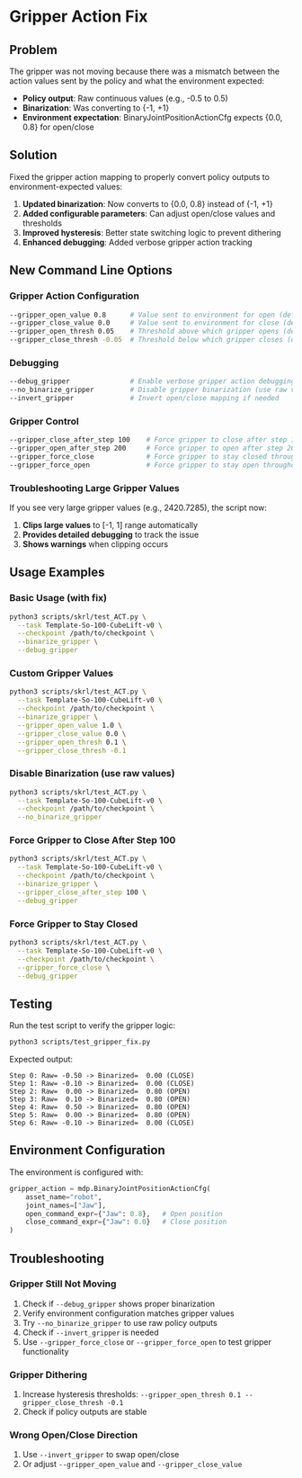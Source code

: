 # Gripper Action Fix

## Problem
The gripper was not moving because there was a mismatch between the action values sent by the policy and what the environment expected:

- **Policy output**: Raw continuous values (e.g., -0.5 to 0.5)
- **Binarization**: Was converting to {-1, +1} 
- **Environment expectation**: BinaryJointPositionActionCfg expects {0.0, 0.8} for open/close

## Solution
Fixed the gripper action mapping to properly convert policy outputs to environment-expected values:

1. **Updated binarization**: Now converts to {0.0, 0.8} instead of {-1, +1}
2. **Added configurable parameters**: Can adjust open/close values and thresholds
3. **Improved hysteresis**: Better state switching logic to prevent dithering
4. **Enhanced debugging**: Added verbose gripper action tracking

## New Command Line Options

### Gripper Action Configuration
```bash
--gripper_open_value 0.8      # Value sent to environment for open (default: 0.8)
--gripper_close_value 0.0     # Value sent to environment for close (default: 0.0)
--gripper_open_thresh 0.05    # Threshold above which gripper opens (default: 0.05)
--gripper_close_thresh -0.05  # Threshold below which gripper closes (default: -0.05)
```

### Debugging
```bash
--debug_gripper               # Enable verbose gripper action debugging
--no_binarize_gripper         # Disable gripper binarization (use raw values)
--invert_gripper              # Invert open/close mapping if needed
```

### Gripper Control
```bash
--gripper_close_after_step 100    # Force gripper to close after step 100
--gripper_open_after_step 200     # Force gripper to open after step 200
--gripper_force_close             # Force gripper to stay closed throughout episode
--gripper_force_open              # Force gripper to stay open throughout episode
```

### Troubleshooting Large Gripper Values
If you see very large gripper values (e.g., 2420.7285), the script now:
1. **Clips large values** to [-1, 1] range automatically
2. **Provides detailed debugging** to track the issue
3. **Shows warnings** when clipping occurs

## Usage Examples

### Basic Usage (with fix)
```bash
python3 scripts/skrl/test_ACT.py \
  --task Template-So-100-CubeLift-v0 \
  --checkpoint /path/to/checkpoint \
  --binarize_gripper \
  --debug_gripper
```

### Custom Gripper Values
```bash
python3 scripts/skrl/test_ACT.py \
  --task Template-So-100-CubeLift-v0 \
  --checkpoint /path/to/checkpoint \
  --binarize_gripper \
  --gripper_open_value 1.0 \
  --gripper_close_value 0.0 \
  --gripper_open_thresh 0.1 \
  --gripper_close_thresh -0.1
```

### Disable Binarization (use raw values)
```bash
python3 scripts/skrl/test_ACT.py \
  --task Template-So-100-CubeLift-v0 \
  --checkpoint /path/to/checkpoint \
  --no_binarize_gripper
```

### Force Gripper to Close After Step 100
```bash
python3 scripts/skrl/test_ACT.py \
  --task Template-So-100-CubeLift-v0 \
  --checkpoint /path/to/checkpoint \
  --binarize_gripper \
  --gripper_close_after_step 100 \
  --debug_gripper
```

### Force Gripper to Stay Closed
```bash
python3 scripts/skrl/test_ACT.py \
  --task Template-So-100-CubeLift-v0 \
  --checkpoint /path/to/checkpoint \
  --gripper_force_close \
  --debug_gripper
```

## Testing
Run the test script to verify the gripper logic:
```bash
python3 scripts/test_gripper_fix.py
```

Expected output:
```
Step 0: Raw= -0.50 -> Binarized=  0.00 (CLOSE)
Step 1: Raw= -0.10 -> Binarized=  0.00 (CLOSE)
Step 2: Raw=  0.00 -> Binarized=  0.80 (OPEN)
Step 3: Raw=  0.10 -> Binarized=  0.80 (OPEN)
Step 4: Raw=  0.50 -> Binarized=  0.80 (OPEN)
Step 5: Raw=  0.00 -> Binarized=  0.80 (OPEN)
Step 6: Raw= -0.10 -> Binarized=  0.00 (CLOSE)
```

## Environment Configuration
The environment is configured with:
```python
gripper_action = mdp.BinaryJointPositionActionCfg(
    asset_name="robot",
    joint_names=["Jaw"],
    open_command_expr={"Jaw": 0.8},   # Open position
    close_command_expr={"Jaw": 0.0}   # Close position
)
```

## Troubleshooting

### Gripper Still Not Moving
1. Check if `--debug_gripper` shows proper binarization
2. Verify environment configuration matches gripper values
3. Try `--no_binarize_gripper` to use raw policy outputs
4. Check if `--invert_gripper` is needed
5. Use `--gripper_force_close` or `--gripper_force_open` to test gripper functionality

### Gripper Dithering
1. Increase hysteresis thresholds: `--gripper_open_thresh 0.1 --gripper_close_thresh -0.1`
2. Check if policy outputs are stable

### Wrong Open/Close Direction
1. Use `--invert_gripper` to swap open/close
2. Or adjust `--gripper_open_value` and `--gripper_close_value` 